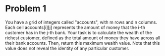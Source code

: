 # Problem 1

You have a grid of integers called "accounts", with m rows and n columns. Each cell accounts[i][j] represents the amount of money that the i-th customer has in the j-th bank. Your task is to calculate the wealth of the richest customer, defined as the total amount of money they have across all their bank accounts. Then, return this maximum wealth value. Note that this value does not reveal the identity of any particular customer.
